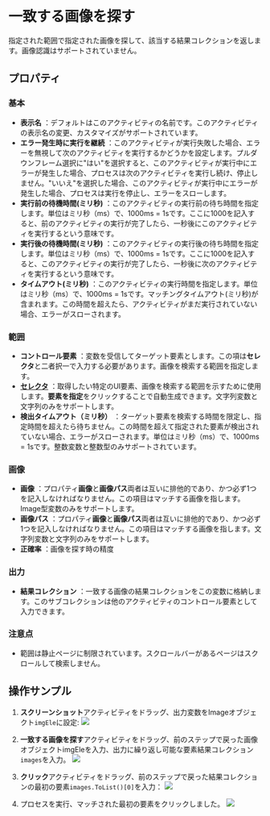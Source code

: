 # 一致する画像を探す

指定された範囲で指定された画像を探して、該当する結果コレクションを返します。画像認識はサポートされていません。


## プロパティ

### 基本

- **表示名** ：デフォルトはこのアクティビティの名前です。このアクティビティの表示名の変更、カスタマイズがサポートされています。
- **エラー発生時に実行を継続** ：このアクティビティが実行失敗した場合、エラーを無視して次のアクティビティを実行するかどうかを設定します。プルダウンフレーム選択に"はい"を選択すると、このアクティビティが実行中にエラーが発生した場合、プロセスは次のアクティビティを実行し続け、停止しません。"いいえ"を選択した場合、このアクティビティが実行中にエラーが発生した場合、プロセスは実行を停止し、エラーをスローします。
- **実行前の待機時間(ミリ秒)** ：このアクティビティの実行前の待ち時間を指定します。単位はミリ秒（ms）で、1000ms = 1sです。ここに1000を記入すると、前のアクティビティの実行が完了したら、一秒後にこのアクティビティを実行するという意味です。
- **実行後の待機時間(ミリ秒)** ：このアクティビティの実行後の待ち時間を指定します。単位はミリ秒（ms）で、1000ms = 1sです。ここに1000を記入すると、このアクティビティの実行が完了したら、一秒後に次のアクティビティを実行するという意味です。
- **タイムアウト(ミリ秒)** ：このアクティビティの実行時間を指定します。単位はミリ秒（ms）で、1000ms = 1sです。マッチングタイムアウト(ミリ秒)が含まれます。この時間を超えたら、アクティビティがまだ実行されていない場合、エラーがスローされます。


### 範囲
- **コントロール要素** ：変数を受信してターゲット要素とします。この項は**セレクタ**と二者択一で入力する必要があります。画像を検索する範囲を指定します。
- **[セレクタ](../Appendix/Selector.md?_v=v2020.4)** ：取得したい特定のUI要素、画像を検索する範囲を示すために使用します。**要素を指定**をクリックすることで自動生成できます。文字列変数と文字列のみをサポートします。
- **検出タイムアウト（ミリ秒）** ：ターゲット要素を検索する時間を限定し、指定時間を超えたら待ちません。この時間を超えて指定された要素が検出されていない場合、エラーがスローされます。単位はミリ秒（ms）で、1000ms = 1sです。整数変数と整数型のみサポートされています。

### 画像
- **画像** ：プロパティ**画像**と**画像パス**両者は互いに排他的であり、かつ必ず1つを記入しなければなりません。この項目はマッチする画像を指します。Image型変数のみをサポートします。
- **画像パス** ：プロパティ**画像**と**画像パス**両者は互いに排他的であり、かつ必ず1つを記入しなければなりません。この項目はマッチする画像を指します。文字列変数と文字列のみをサポートします。
- **正確率** ：画像を探す時の精度

### 出力
- **結果コレクション** ：一致する画像の結果コレクションをこの変数に格納します。このサブコレクションは他のアクティビティのコントロール要素として入力できます。

### 注意点
- 範囲は静止ページに制限されています。スクロールバーがあるページはスクロールして検索しません。

## 操作サンプル
1. **スクリーンショット**アクティビティをドラッグ、出力変数をImageオブジェクト`imgEle`に設定:
![](https://docimages.blob.core.chinacloudapi.cn/images/Activities/matchImage1.png)

2. **一致する画像を探す**アクティビティをドラッグ、前のステップで戻った画像オブジェクトimgEleを入力、出力に繰り返し可能な要素結果コレクション`images`を入力。
    ![](https://docimages.blob.core.chinacloudapi.cn/images/Activities/matchImage2.png)

3. **クリック**アクティビティをドラッグ、前のステップで戻った結果コレクションの最初の要素`images.ToList()[0]`を入力：
![](https://docimages.blob.core.chinacloudapi.cn/images/Activities/matchImage3.png)

4. プロセスを実行、マッチされた最初の要素をクリックしました。
![](https://docimages.blob.core.chinacloudapi.cn/images/Activities/matchImage4.png)